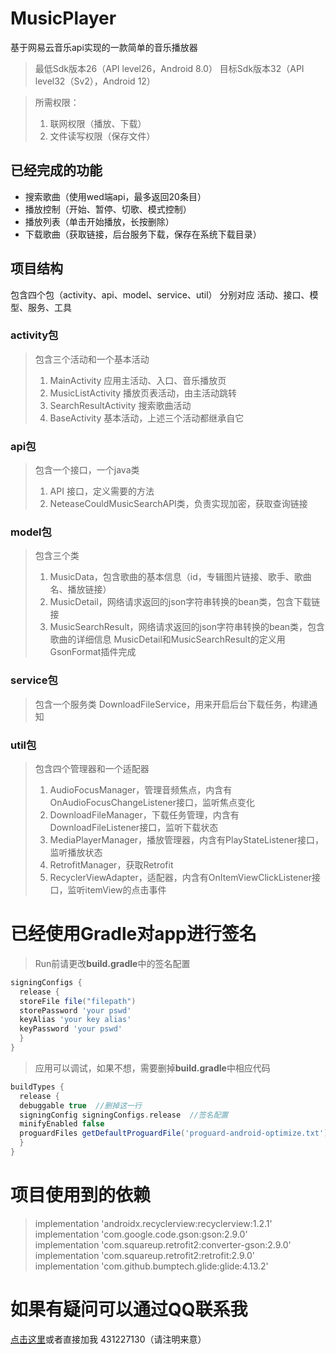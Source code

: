 # MusicPlayer
基于网易云音乐api实现的一款简单的音乐播放器
>最低Sdk版本26（API level26，Android 8.0）
>目标Sdk版本32（API level32（Sv2），Android 12）

>所需权限：
>1. 联网权限（播放、下载）
>2. 文件读写权限（保存文件）
## 已经完成的功能
- 搜索歌曲（使用wed端api，最多返回20条目）
- 播放控制（开始、暂停、切歌、模式控制）
- 播放列表（单击开始播放，长按删除）
- 下载歌曲（获取链接，后台服务下载，保存在系统下载目录）
## 项目结构
包含四个包（activity、api、model、service、util）
分别对应 活动、接口、模型、服务、工具
### activity包
> 包含三个活动和一个基本活动
> 1. MainActivity 应用主活动、入口、音乐播放页
> 2. MusicListActivity 播放页表活动，由主活动跳转
> 3. SearchResultActivity 搜索歌曲活动
> 4. BaseActivity 基本活动，上述三个活动都继承自它
### api包
>包含一个接口，一个java类
>1. API 接口，定义需要的方法
>2. NeteaseCouldMusicSearchAPI类，负责实现加密，获取查询链接
### model包
>包含三个类
>1. MusicData，包含歌曲的基本信息（id，专辑图片链接、歌手、歌曲名、播放链接）
>2. MusicDetail，网络请求返回的json字符串转换的bean类，包含下载链接
>3. MusicSearchResult，网络请求返回的json字符串转换的bean类，包含歌曲的详细信息
>MusicDetail和MusicSearchResult的定义用GsonFormat插件完成
### service包
>包含一个服务类
>DownloadFileService，用来开启后台下载任务，构建通知
### util包
>包含四个管理器和一个适配器
>1. AudioFocusManager，管理音频焦点，内含有OnAudioFocusChangeListener接口，监听焦点变化
>2. DownloadFileManager，下载任务管理，内含有DownloadFileListener接口，监听下载状态
>3. MediaPlayerManager，播放管理器，内含有PlayStateListener接口，监听播放状态
>4. RetrofitManager，获取Retrofit
>5. RecyclerViewAdapter，适配器，内含有OnItemViewClickListener接口，监听itemView的点击事件
# 已经使用Gradle对app进行签名
> Run前请更改**build.gradle**中的签名配置
```Groovy
signingConfigs {  
  release {  
  storeFile file("filepath")  
  storePassword 'your pswd'  
  keyAlias 'your key alias'  
  keyPassword 'your pswd'  
  }  
}
```
> 应用可以调试，如果不想，需要删掉**build.gradle**中相应代码
```Groovy
buildTypes {  
  release {  
  debuggable true  //删掉这一行
  signingConfig signingConfigs.release  //签名配置
  minifyEnabled false  
  proguardFiles getDefaultProguardFile('proguard-android-optimize.txt'), 'proguard-rules.pro'  
  }  
}
```
# 项目使用到的依赖
>implementation 'androidx.recyclerview:recyclerview:1.2.1'  
>implementation 'com.google.code.gson:gson:2.9.0'  
>implementation 'com.squareup.retrofit2:converter-gson:2.9.0'  
>implementation 'com.squareup.retrofit2:retrofit:2.9.0'  
>implementation 'com.github.bumptech.glide:glide:4.13.2'
# 如果有疑问可以通过QQ联系我
[点击这里](http://wpa.qq.com/msgrd?v=3&uin=431227130&site=qq&menu=yes)或者直接加我 431227130（请注明来意）

